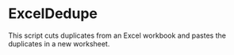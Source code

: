# ExcelDedupe
This script cuts duplicates from an Excel workbook and pastes the duplicates in a new worksheet.
